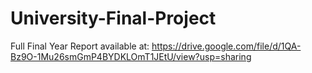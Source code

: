 # University-Final-Project

Full Final Year Report available at: https://drive.google.com/file/d/1QA-Bz9O-1Mu26smGmP4BYDKLOmT1JEtU/view?usp=sharing

